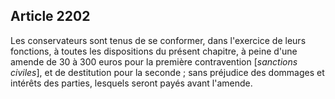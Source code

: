 Article 2202
----
Les conservateurs sont tenus de se conformer, dans l'exercice de leurs
fonctions, à toutes les dispositions du présent chapitre, à peine d'une amende
de 30 à 300 euros pour la première contravention [*sanctions civiles*], et de
destitution pour la seconde ; sans préjudice des dommages et intérêts des
parties, lesquels seront payés avant l'amende.
